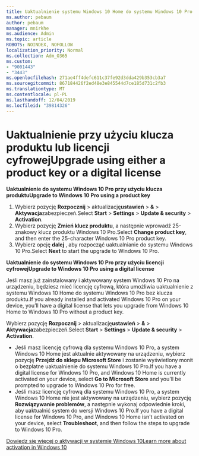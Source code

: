 ```yaml
---
title: Uaktualnienie systemu Windows 10 Home do systemu Windows 10 Pro
ms.author: pebaum
author: pebaum
manager: mnirkhe
ms.audience: Admin
ms.topic: article
ROBOTS: NOINDEX, NOFOLLOW
localization_priority: Normal
ms.collection: Adm_O365
ms.custom:
- "9001443"
- "3443"
ms.openlocfilehash: 271ae4ff4defc611c37fe92d3dda429b353cb3a7
ms.sourcegitcommit: 867184426f2ed48e3e845544d7ce185d731c2fb3
ms.translationtype: MT
ms.contentlocale: pl-PL
ms.lasthandoff: 12/04/2019
ms.locfileid: "39814326"
---
```

# <a name="upgrade-using-either-a-product-key-or-a-digital-license"></a><span data-ttu-id="e30ba-102">Uaktualnienie przy użyciu klucza produktu lub licencji cyfrowej</span><span class="sxs-lookup"><span data-stu-id="e30ba-102">Upgrade using either a product key or a digital license</span></span>

<span data-ttu-id="e30ba-103">**Uaktualnienie do systemu Windows 10 Pro przy użyciu klucza produktu**</span><span class="sxs-lookup"><span data-stu-id="e30ba-103">**Upgrade to Windows 10 Pro using a product key**</span></span>

1. <span data-ttu-id="e30ba-104">Wybierz pozycję **Rozpocznij** > aktualizację**ustawień** > **&** > **Aktywacja**zabezpieczeń.</span><span class="sxs-lookup"><span data-stu-id="e30ba-104">Select **Start** > **Settings** > **Update & security** > **Activation**.</span></span>
2. <span data-ttu-id="e30ba-105">Wybierz pozycję **Zmień klucz produktu**, a następnie wprowadź 25-znakowy klucz produktu Windows 10 Pro.</span><span class="sxs-lookup"><span data-stu-id="e30ba-105">Select **Change product key**, and then enter the 25-character Windows 10 Pro product key.</span></span>
3. <span data-ttu-id="e30ba-106">Wybierz opcję **dalej** , aby rozpocząć uaktualnianie do systemu Windows 10 Pro.</span><span class="sxs-lookup"><span data-stu-id="e30ba-106">Select **Next** to start the upgrade to Windows 10 Pro.</span></span>

<span data-ttu-id="e30ba-107">**Uaktualnienie do systemu Windows 10 Pro przy użyciu licencji cyfrowej**</span><span class="sxs-lookup"><span data-stu-id="e30ba-107">**Upgrade to Windows 10 Pro using a digital license**</span></span>

<span data-ttu-id="e30ba-108">Jeśli masz już zainstalowany i aktywowany system Windows 10 Pro na urządzeniu, będziesz mieć licencję cyfrową, która umożliwia uaktualnienie z systemu Windows 10 Home do systemu Windows 10 Pro bez klucza produktu.</span><span class="sxs-lookup"><span data-stu-id="e30ba-108">If you already installed and activated Windows 10 Pro on your device, you’ll have a digital license that lets you upgrade from Windows 10 Home to Windows 10 Pro without a product key.</span></span>

<span data-ttu-id="e30ba-109">Wybierz pozycję **Rozpocznij** > aktualizację**ustawień** > **&** > **Aktywacja**zabezpieczeń.</span><span class="sxs-lookup"><span data-stu-id="e30ba-109">Select **Start** > **Settings** > **Update & security** > **Activation**.</span></span>

- <span data-ttu-id="e30ba-110">Jeśli masz licencję cyfrową dla systemu Windows 10 Pro, a system Windows 10 Home jest aktualnie aktywowany na urządzeniu, wybierz pozycję **Przejdź do sklepu Microsoft Store** i zostanie wyświetlony monit o bezpłatne uaktualnienie do systemu Windows 10 Pro.</span><span class="sxs-lookup"><span data-stu-id="e30ba-110">If you have a digital license for Windows 10 Pro, and Windows 10 Home is currently activated on your device, select **Go to Microsoft Store** and you'll be prompted to upgrade to Windows 10 Pro for free.</span></span>
- <span data-ttu-id="e30ba-111">Jeśli masz licencję cyfrową dla systemu Windows 10 Pro, a system Windows 10 Home nie jest aktywowany na urządzeniu, wybierz pozycję **Rozwiązywanie problemów**, a następnie wykonaj odpowiednie kroki, aby uaktualnić system do wersji Windows 10 Pro.</span><span class="sxs-lookup"><span data-stu-id="e30ba-111">If you have a digital license for Windows 10 Pro, and Windows 10 Home isn't activated on your device, select **Troubleshoot**, and then follow the steps to upgrade to Windows 10 Pro.</span></span>

[<span data-ttu-id="e30ba-112">Dowiedz się więcej o aktywacji w systemie Windows 10</span><span class="sxs-lookup"><span data-stu-id="e30ba-112">Learn more about activation in Windows 10</span></span>](https://support.microsoft.com/help/12440)